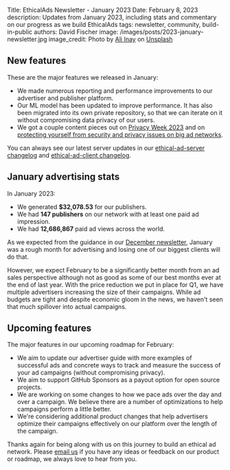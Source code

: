 Title: EthicalAds Newsletter - January 2023
Date: February 8, 2023
description: Updates from January 2023, including stats and commentary on our progress as we build EthicalAds
tags: newsletter, community, build-in-public
authors: David Fischer
image: /images/posts/2023-january-newsletter.jpg
image_credit: <span>Photo by <a href="https://unsplash.com/fr/@inayali?utm_source=unsplash&utm_medium=referral&utm_content=creditCopyText">Ali Inay</a> on <a href="https://unsplash.com/photos/yNaGxHqjOuw?utm_source=unsplash&utm_medium=referral&utm_content=creditCopyText">Unsplash</a></span>



## New features

These are the major features we released in January:

* We made numerous reporting and performance improvements
  to our advertiser and publisher platform.
* Our ML model has been updated to improve performance. It has also been migrated into its own private repository, so that we can iterate on it without compromising data privacy of our users.
* We got a couple content pieces out on [Privacy Week 2023]({filename}../posts/2023-data-privacy-week.md)
  and on [protecting yourself from security and privacy issues on big ad networks]({filename}../posts/2023-keeping-yourself-safe-privacy-issues-advertising.md).

<!-- IMPORTANT: Update with link when we merge the ad blocker post -->


You can always see our latest server updates in our [ethical-ad-server changelog](https://ethical-ad-server.readthedocs.io/en/latest/developer/changelog.html) and [ethical-ad-client changelog](https://ethical-ad-client.readthedocs.io/en/latest/changelog.html).


## January advertising stats

[comment]: https://server.ethicalads.io/publisher/all/report/?start_date=2023-01-01&end_date=2023-01-31&campaign_type=paid&revenue_share_percentage=All+shares&sort=name

In January 2023:

* We generated **$32,078.53** for our publishers.
* We had **147 publishers** on our network with at least one paid ad impression.
* We had **12,686,867** paid ad views across the world.

As we expected from the guidance in our [December newsletter]({filename}../posts/newsletter-december-2022.md),
January was a rough month for advertising and losing one of our biggest clients will do that.

However, we expect February to be a significantly better month from an ad sales perspective
although not as good as some of our best months ever at the end of last year.
With the price reduction we put in place for Q1, we have multiple advertisers
increasing the size of their campaigns.
While ad budgets are tight and despite economic gloom in the news,
we haven't seen that much spillover into actual campaigns.


## Upcoming features

The major features in our upcoming roadmap for February:

* We aim to update our advertiser guide with more examples of successful ads
  and concrete ways to track and measure the success of your ad campaigns
  (without compromising privacy).
* We aim to support GitHub Sponsors as a payout option for open source projects.
* We are working on some changes to how we pace ads over the day and over a campaign.
  We believe there are a number of optimizations to help campaigns perform a little better.
* We're considering additional product changes that help advertisers optimize their campaigns effectively on our platform over the length of the campaign.

Thanks again for being along with us on this journey to build an ethical ad network.
Please [email us](mailto:ads@ethicalads.io) if you have any ideas or feedback on our product or roadmap,
we always love to hear from you.
